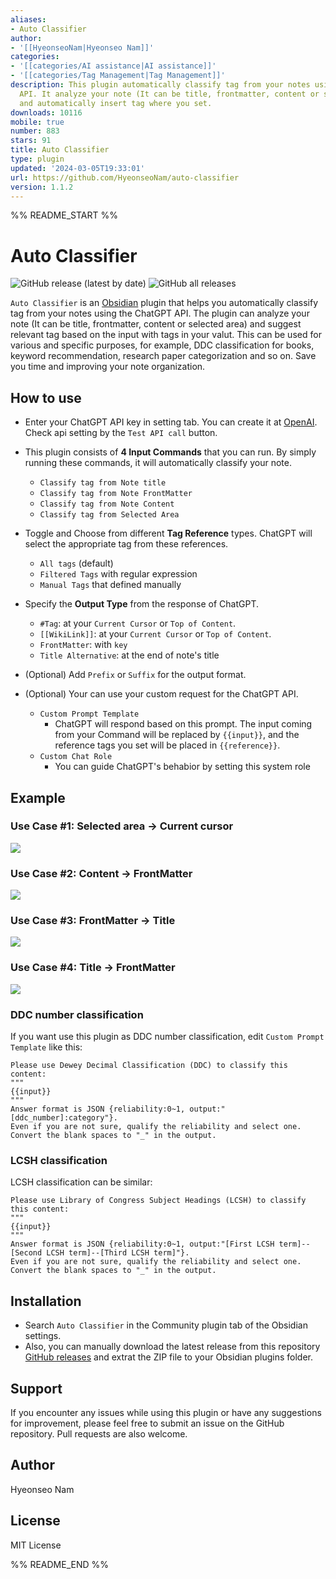 ```yaml
---
aliases:
- Auto Classifier
author:
- '[[HyeonseoNam|Hyeonseo Nam]]'
categories:
- '[[categories/AI assistance|AI assistance]]'
- '[[categories/Tag Management|Tag Management]]'
description: This plugin automatically classify tag from your notes using ChatGPT
  API. It analyze your note (It can be title, frontmatter, content or selected area)
  and automatically insert tag where you set.
downloads: 10116
mobile: true
number: 883
stars: 91
title: Auto Classifier
type: plugin
updated: '2024-03-05T19:33:01'
url: https://github.com/HyeonseoNam/auto-classifier
version: 1.1.2
---
```


%% README_START %%

# Auto Classifier
![GitHub release (latest by date)](https://img.shields.io/github/v/release/HyeonseoNam/auto-classifier?style=for-the-badge) ![GitHub all releases](https://img.shields.io/github/downloads/HyeonseoNam/auto-classifier/total?style=for-the-badge)

`Auto Classifier` is an [Obsidian](https://obsidian.md/) plugin that helps you automatically classify tag from your notes using the ChatGPT API. The plugin can analyze your note (It can be title, frontmatter, content or selected area) and suggest relevant tag based on the input with tags in your valut. This can be used for various and specific purposes, for example, DDC classification for books, keyword recommendation, research paper categorization and so on. Save you time and improving your note organization.


## How to use

- Enter your ChatGPT API key in setting tab. You can create it at [OpenAI](https://platform.openai.com/account/api-keys). Check api setting by the `Test API call` button.

- This plugin consists of **4 Input Commands** that you can run. By simply running these commands, it will automatically classify your note.
  - `Classify tag from Note title`
  - `Classify tag from Note FrontMatter`
  - `Classify tag from Note Content` 
  - `Classify tag from Selected Area`

- Toggle and Choose from different **Tag Reference** types. ChatGPT will select the appropriate tag from these references.
  - `All tags` (default)
  - `Filtered Tags` with regular expression
  - `Manual Tags` that defined manually

- Specify the **Output Type** from the response of ChatGPT.
  - `#Tag`: at your `Current Cursor` or `Top of Content`.
  - `[[WikiLink]]`: at your `Current Cursor` or `Top of Content`.
  - `FrontMatter`: with `key`
  - `Title Alternative`: at the end of note's title

- (Optional) Add `Prefix` or `Suffix` for the output format.

- (Optional) Your can use your custom request for the ChatGPT API.
  - `Custom Prompt Template`
    - ChatGPT will respond based on this prompt. The input coming from your Command will be replaced by `{{input}}`, and the reference tags you set will be placed in `{{reference}}`.
  - `Custom Chat Role`
    - You can guide ChatGPT's behabior by setting this system role


## Example
### Use Case #1: **Selected area** &rightarrow; **Current cursor**
![](https://raw.githubusercontent.com/HyeonseoNam/auto-classifier/HEAD/img/selected_to_cursor.gif)

### Use Case #2: **Content** &rightarrow; **FrontMatter**
![](https://raw.githubusercontent.com/HyeonseoNam/auto-classifier/HEAD/img/content_to_frontmatter.gif)

### Use Case #3: **FrontMatter** &rightarrow; **Title**
![](https://raw.githubusercontent.com/HyeonseoNam/auto-classifier/HEAD/img/frontmatter_to_totle.gif)

### Use Case #4: **Title** &rightarrow; **FrontMatter**
![](https://raw.githubusercontent.com/HyeonseoNam/auto-classifier/HEAD/img/title_to_frontmatter.gif)


### DDC number classification
If you want use this plugin as DDC number classification, edit `Custom Prompt Template` like this:
```
Please use Dewey Decimal Classification (DDC) to classify this content:
"""
{{input}}
"""
Answer format is JSON {reliability:0~1, output:"[ddc_number]:category"}. 
Even if you are not sure, qualify the reliability and select one. 
Convert the blank spaces to "_" in the output.
```

### LCSH classification
LCSH classification can be similar: 
```
Please use Library of Congress Subject Headings (LCSH) to classify this content:
"""
{{input}}
"""
Answer format is JSON {reliability:0~1, output:"[First LCSH term]--[Second LCSH term]--[Third LCSH term]"}. 
Even if you are not sure, qualify the reliability and select one. 
Convert the blank spaces to "_" in the output.
```

## Installation

- Search `Auto Classifier` in the Community plugin tab of the Obsidian settings.
- Also, you can manually download the latest release from this repository [GitHub releases](https://github.com/hyeonseonam/auto-tagger/releases) and extrat the ZIP file to your Obsidian plugins folder.


## Support

If you encounter any issues while using this plugin or have any suggestions for improvement, please feel free to submit an issue on the GitHub repository. Pull requests are also welcome.

## Author

Hyeonseo Nam
## License

MIT License

%% README_END %%